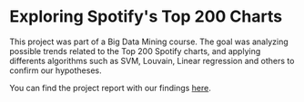 # Exploring Spotify's Top 200 Charts

This project was part of a Big Data Mining course. The goal was analyzing possible trends related to the Top 200 Spotify charts, and applying differents algorithms
such as SVM, Louvain, Linear regression and others to confirm our hypotheses.

You can find the project report with our findings [here](https://drive.google.com/file/d/1AKzmmT2lWu8ttynseN0uSihbm_0ZPqq3/view?usp=sharing).
